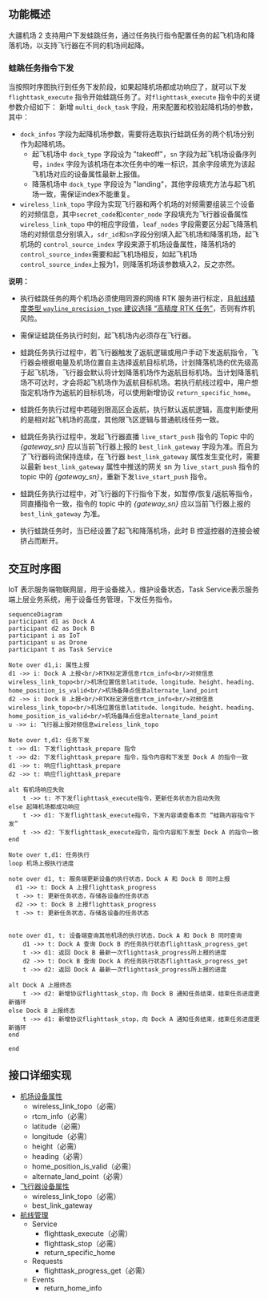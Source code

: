 ## 功能概述

大疆机场 2 支持用户下发蛙跳任务，通过任务执行指令配置任务的起飞机场和降落机场，以支持飞行器在不同的机场间起降。

### 蛙跳任务指令下发

当按照时序图执行到任务下发阶段，如果起降机场都成功响应了，就可以下发 `flighttask_execute` 指令开始蛙跳任务了。对`flighttask_execute` 指令中的关键参数介绍如下：
新增 `multi_dock_task` 字段，用来配置和校验起降机场的参数，其中：
* `dock_infos` 字段为起降机场参数，需要将选取执行蛙跳任务的两个机场分别作为起降机场。
  * 起飞机场中 `dock_type` 字段设为 "takeoff"，`sn` 字段为起飞机场设备序列号，`index` 字段为该机场在本次任务中的唯一标识，其余字段填充为该起飞机场对应的设备属性最新上报值。
  * 降落机场中 `dock_type` 字段设为 "landing"，其他字段填充方法与起飞机场一致，需保证index不能重复。
* `wireless_link_topo` 字段为实现飞行器和两个机场的对频需要组装三个设备的对频信息，其中`secret_code`和`center_node` 字段填充为飞行器设备属性 `wireless_link_topo` 中的相应字段值，`leaf_nodes` 字段需要区分起飞降落机场的对频信息分别填入，`sdr_id`和`sn`字段分别填入起飞机场和降落机场，起飞机场的 `control_source_index` 字段来源于机场设备属性，降落机场的`control_source_index`需要和起飞机场相反，如起飞机场`control_source_index`上报为1，则降落机场该参数填入2，反之亦然。

**说明：**
* 执行蛙跳任务的两个机场必须使用同源的网络 RTK 服务进行标定，且[航线精度类型 `wayline_precision_type` 建议选择 “高精度 RTK 任务”](https://developer.dji.com/doc/cloud-api-tutorial/cn/api-reference/dock-to-cloud/mqtt/dock/dock2/wayline.html)，否则有炸机风险。

* 需保证蛙跳任务执行时刻，起飞机场内必须存在飞行器。

* 蛙跳任务执行过程中，若飞行器触发了返航逻辑或用户手动下发返航指令，飞行器会根据电量及机场位置自主选择返航目标机场，计划降落机场的优先级高于起飞机场，飞行器会默认将计划降落机场作为返航目标机场。当计划降落机场不可达时，才会将起飞机场作为返航目标机场。若执行航线过程中，用户想指定机场作为返航的目标机场，可以使用新增协议 `return_specific_home`。

* 蛙跳任务执行过程中若碰到限高区会返航，执行默认返航逻辑，高度判断使用的是相对起飞机场的高度，其他限飞区逻辑与普通航线任务一致。
 
* 蛙跳任务执行过程中，发起飞行器直播 `live_start_push` 指令的 Topic 中的 *{gateway_sn}* 应以当前飞行器上报的 `best_link_gateway` 字段为准。而且为了飞行器码流保持连续，在飞行器 `best_link_gateway` 属性发生变化时，需要以最新 `best_link_gateway` 属性中推送的网关 sn 为 `live_start_push` 指令的 topic 中的 *{gateway_sn}*，重新下发`live_start_push` 指令。

* 蛙跳任务执行过程中，对飞行器的下行指令下发，如暂停/恢复/返航等指令，同直播指令一致，指令的 topic 中的 *{gateway_sn}* 应以当前飞行器上报的 `best_link_gateway` 为准。

* 执行蛙跳任务时，当已经设置了起飞和降落机场，此时 B 控遥控器的连接会被挤占而断开。

## 交互时序图

IoT 表示服务端物联网层，用于设备接入，维护设备状态，Task Service表示服务端上层业务系统，用于设备任务管理，下发任务指令。


```mermaid
sequenceDiagram
participant d1 as Dock A
participant d2 as Dock B
participant i as IoT
participant u as Drone
participant t as Task Service

Note over d1,i: 属性上报
d1 ->> i: Dock A 上报<br/>RTK标定源信息rtcm_info<br/>对频信息wireless_link_topo<br/>机场位置信息latitude、longitude、height、heading、home_position_is_valid<br/>机场备降点信息alternate_land_point
d2 ->> i: Dock B 上报<br/>RTK标定源信息rtcm_info<br/>对频信息wireless_link_topo<br/>机场位置信息latitude、longitude、height、heading、home_position_is_valid<br/>机场备降点信息alternate_land_point
u ->> i: 飞行器上报对频信息wireless_link_topo

Note over t,d1: 任务下发
t ->> d1: 下发flighttask_prepare 指令
t ->> d2: 下发flighttask_prepare 指令，指令内容和下发至 Dock A 的指令一致
d1 ->> t: 响应flighttask_prepare
d2 ->> t: 响应flighttask_prepare

alt 有机场响应失败
    t ->> t: 不下发flighttask_execute指令，更新任务状态为启动失败
else 起降机场都成功响应
    t ->> d1: 下发flighttask_execute指令，下发内容请查看本页 “蛙跳内容指令下发”
    t ->> d2: 下发flighttask_execute指令，指令内容和下发至 Dock A 的指令一致
end

Note over t,d1: 任务执行
loop 机场上报执行进度

note over d1, t: 服务端更新设备的执行状态，Dock A 和 Dock B 同时上报
  d1 ->> t: Dock A 上报flighttask_progress
  t ->> t: 更新任务状态，存储各设备的任务状态
  d2 ->> t: Dock B 上报flighttask_progress
  t ->> t: 更新任务状态，存储各设备的任务状态


note over d1, t: 设备端查询其他机场的执行状态，Dock A 和 Dock B 同时查询
	d1 ->> t: Dock A 查询 Dock B 的任务执行状态flighttask_progress_get
	t ->> d1: 返回 Dock B 最新一次flighttask_progress所上报的进度
	d2 ->> t: Dock B 查询 Dock A 的任务执行状态flighttask_progress_get
	t ->> d2: 返回 Dock A 最新一次flighttask_progress所上报的进度

alt Dock A 上报终态
	t ->> d2: 新增协议flighttask_stop，向 Dock B 通知任务结束，结束任务进度更新循环
else Dock B 上报终态
	t ->> d1: 新增协议flighttask_stop，向 Dock A 通知任务结束，结束任务进度更新循环
end

end
```

## 接口详细实现

* [机场设备属性](https://developer.dji.com/doc/cloud-api-tutorial/cn/api-reference/dock-to-cloud/mqtt/dock/dock2/properties.html)
  * wireless_link_topo（必需）
  * rtcm_info（必需）
  * latitude（必需）
  * longitude（必需）
  * height（必需）
  * heading（必需）
  * home_position_is_valid（必需）
  * alternate_land_point（必需）
* [飞行器设备属性](https://developer.dji.com/doc/cloud-api-tutorial/cn/api-reference/dock-to-cloud/mqtt/aircraft/m3d-properties.html)
  * wireless_link_topo（必需）
  * best_link_gateway
* [航线管理](https://developer.dji.com/doc/cloud-api-tutorial/cn/api-reference/dock-to-cloud/mqtt/dock/dock2/wayline.html)
  * Service
    * flighttask_execute（必需）
    * flighttask_stop（必需）
    * return_specific_home
  * Requests
    * flighttask_progress_get（必需）
  * Events
    * return_home_info
